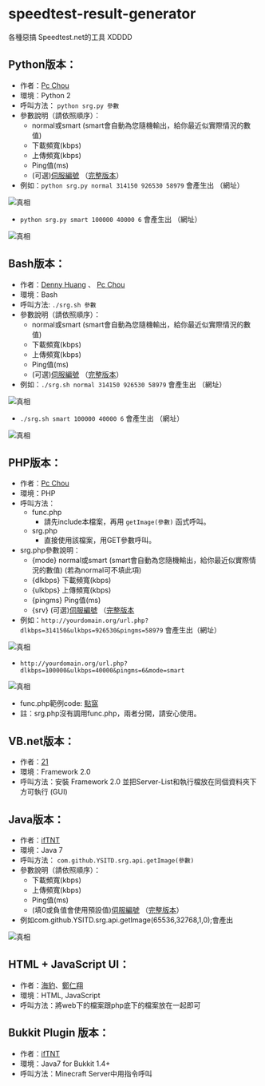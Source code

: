 speedtest-result-generator
===============

各種惡搞 Speedtest.net的工具 XDDDD

Python版本：
------------------

* 作者：[Pc Chou](http://about.me/pcchou)
* 環境：Python 2
* 呼叫方法： `python srg.py 參數`
* 參數說明（請依照順序）：
  * normal或smart (smart會自動為您隨機輸出，給你最近似實際情況的數值)
  * 下載頻寬(kbps)
  * 上傳頻寬(kbps)
  * Ping值(ms)
  * (可選)[伺服編號](http://paste.ubuntu.com/8410453/) （[完整版本](http://www.speedtest.net/speedtest-servers-static.php)）
* 例如：`python srg.py normal 314150 926530 58979` 會產生出 （網址）

![真相](http://www.speedtest.net/result/3781272742.png)

* `python srg.py smart 100000 40000 6` 會產生出 （網址）

![真相](http://www.speedtest.net/result/3783836539.png)

Bash版本：
------------------

* 作者：[Denny Huang](https://github.com/denny0223) 、 [Pc Chou](http://about.me/pcchou)
* 環境：Bash
* 呼叫方法: `./srg.sh 參數`
* 參數說明（請依照順序）：
  * normal或smart (smart會自動為您隨機輸出，給你最近似實際情況的數值)
  * 下載頻寬(kbps)
  * 上傳頻寬(kbps)
  * Ping值(ms)
  * (可選)[伺服編號](http://paste.ubuntu.com/8410453/) （[完整版本](http://www.speedtest.net/speedtest-servers-static.php)）
* 例如：`./srg.sh normal 314150 926530 58979` 會產生出 （網址）

![真相](http://www.speedtest.net/result/3782546990.png)

* `./srg.sh smart 100000 40000 6` 會產生出 （網址）

![真相](http://www.speedtest.net/result/3783838355.png)

PHP版本：
------------------

* 作者：[Pc Chou](http://about.me/pcchou)
* 環境：PHP
* 呼叫方法：
  * func.php
    * 請先include本檔案，再用 `getImage(參數)` 函式呼叫。
  * srg.php
    * 直接使用該檔案，用GET參數呼叫。
* srg.php參數說明：
  * {mode} normal或smart (smart會自動為您隨機輸出，給你最近似實際情況的數值) (若為normal可不填此項)
  * {dlkbps} 下載頻寬(kbps)
  * {ulkbps} 上傳頻寬(kbps)
  * {pingms} Ping值(ms)
  * {srv} (可選)[伺服編號](http://paste.ubuntu.com/8410453/) （[完整版本](http://www.speedtest.net/speedtest-servers-static.php)
* 例如：`http://yourdomain.org/url.php?dlkbps=314150&ulkbps=926530&pingms=58979` 會產生出（網址）

![真相](http://www.speedtest.net/result/3782546990.png)

* `http://yourdomain.org/url.php?dlkbps=100000&ulkbps=40000&pingms=6&mode=smart`

![真相](http://www.speedtest.net/result/3783848922.png)

* func.php範例code: [點窩](http://pastebin.com/FUnA0G0F)
* 註：srg.php沒有調用func.php，兩者分開，請安心使用。

VB.net版本：
------------------

* 作者：[21](http://home.gamer.com.tw/X21999125X)
* 環境：Framework 2.0
* 呼叫方法：安裝 Framework 2.0 並把Server-List和執行檔放在同個資料夾下方可執行 (GUI)

Java版本：
------------------

* 作者：[ifTNT](http://home.gamer.com.tw/homeindex.php?owner=happyjohn369)
* 環境：Java 7
* 呼叫方法： `com.github.YSITD.srg.api.getImage(參數)`
* 參數說明（請依照順序）：
  * 下載頻寬(kbps)
  * 上傳頻寬(kbps)
  * Ping值(ms)
  * (填0或負值會使用預設值)[伺服編號](http://paste.ubuntu.com/8410453/) （[完整版本](http://www.speedtest.net/speedtest-servers-static.php)）
* 例如com.github.YSITD.srg.api.getImage(65536,32768,1,0);會產出

![真相](http://www.speedtest.net/result/3783897856.png)

HTML + JavaScript UI：
------------------
* 作者：[海豹](http://about.me/seadog007)、[鄭仁翔](https://github.com/james58899)
* 環境：HTML, JavaScript
* 呼叫方法：將web下的檔案跟php底下的檔案放在一起即可

Bukkit Plugin 版本：
------------------
* 作者：[ifTNT](http://home.gamer.com.tw/homeindex.php?owner=happyjohn369)
* 環境：Java7 for Bukkit 1.4+
* 呼叫方法：Minecraft Server中用指令呼叫
